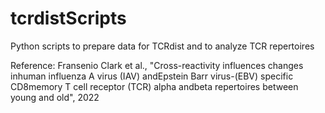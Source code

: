 # tcrdistScripts
Python scripts to prepare data for TCRdist and to analyze TCR repertoires

Reference:
Fransenio Clark et al., "Cross-reactivity influences changes inhuman influenza A virus (IAV) andEpstein Barr virus-(EBV) specific CD8memory T cell receptor (TCR) alpha andbeta repertoires between young and old", 2022

